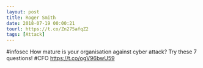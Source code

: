 ```yaml
---
layout: post
title: Roger Smith
date: 2018-07-19 00:00:21
tourl: https://t.co/Zn275afqZ2
tags: [Attack]
---
```

#infosec How mature is your organisation against cyber attack? Try these 7 questions!  #CFO https://t.co/ogV96bwU59